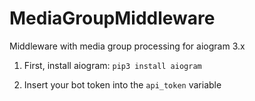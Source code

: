 # MediaGroupMiddleware
Middleware with media group processing for aiogram 3.x

1) First, install aiogram:
`pip3 install aiogram`

2) Insert your bot token into the `api_token` variable
